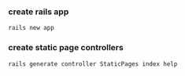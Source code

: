 ### create rails app
```
rails new app 
```

### create static page controllers
```
rails generate controller StaticPages index help
```